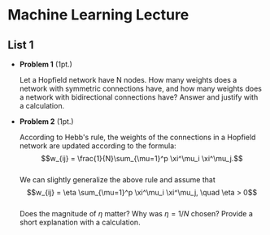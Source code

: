 # Machine Learning Lecture


## List 1

* __Problem 1__ (1pt.)

  Let a Hopfield network have N nodes. How many weights does a network with symmetric connections have, and how many weights does a network with bidirectional connections have? Answer and justify with a calculation.  

* __Problem 2__ (1pt.)

  According to Hebb's rule, the weights of the connections in a Hopfield network are updated according to the formula:\
  $$w_{ij} = \frac{1}{N}\sum_{\mu=1}^p \xi^\mu_i \xi^\mu_j.$$   
  We can slightly generalize the above rule and assume that\
  $$w_{ij} = \eta \sum_{\mu=1}^p \xi^\mu_i \xi^\mu_j, \quad \eta > 0$$\
  Does the magnitude of  $\eta$ matter? Why was  $\eta=1/N$ chosen? Provide a short explanation with a calculation. 


